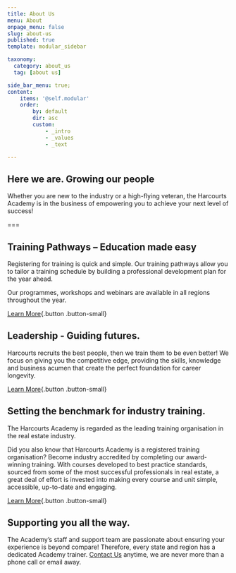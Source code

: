 ```yaml
---
title: About Us
menu: About
onpage_menu: false
slug: about-us
published: true
template: modular_sidebar

taxonomy:
  category: about_us
  tag: [about us]

side_bar_menu: true;
content:
    items: '@self.modular'
    order:
        by: default
        dir: asc
        custom:
            - _intro
            - _values
            - _text

---
```


## Here we are. Growing our people
Whether you are new to the industry or a high-flying veteran, the Harcourts Academy is in the business of empowering you to achieve your next level of success!

===

## Training Pathways – Education made easy
Registering for training is quick and simple. Our training pathways allow you to tailor a training schedule by building a professional development plan for the year ahead. 

Our programmes, workshops and webinars are available in all regions throughout the year.

[Learn More](/landing/training-pathways){.button .button-small}


## Leadership - Guiding futures.
Harcourts recruits the best people, then we train them to be even better! We focus on giving you the competitive edge, providing the skills, knowledge and business acumen that create the perfect foundation for career longevity. 

[Learn More](/courses/leadership/future-leaders-programme){.button .button-small}


## Setting the benchmark for industry training.
The Harcourts Academy is regarded as the leading training organisation in the real estate industry.

Did you also know that Harcourts Academy is a registered training organisation? Become industry accredited by completing our award-winning training. With courses developed to best practice standards, sourced from some of the most successful professionals in real estate, a great deal of effort is invested into making every course and unit simple, accessible, up-to-date and engaging. 

[Learn More](/get-qualified){.button .button-small}

## Supporting you all the way.
The Academy’s staff and support team are passionate about ensuring your experience is beyond compare! 
Therefore, every state and region has a dedicated Academy trainer. [Contact Us](/about-us/contact-us) anytime, we are never more than a phone call or email away.
